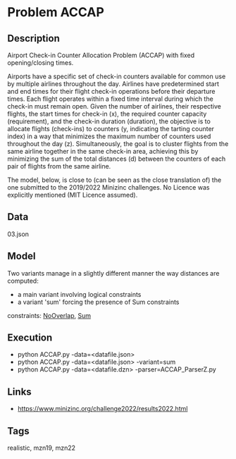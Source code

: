 # Problem ACCAP
## Description
Airport Check-in Counter Allocation Problem (ACCAP) with fixed opening/closing times.

Airports have a specific set of check-in counters available for common use by multiple airlines throughout the day.
Airlines have predetermined start and end times for their flight check-in operations before their departure times.
Each flight operates within a fixed time interval during which the check-in must remain open.
Given the number of airlines, their respective flights, the start times for check-in (x),
the required counter capacity (requirement), and the check-in duration (duration),
the objective is to allocate flights (check-ins) to counters (y, indicating the tarting counter index) in a way
that minimizes the maximum number of counters used throughout the day (z).
Simultaneously, the goal is to cluster flights from the same airline together
in the same check-in area, achieving this by minimizing the sum of the total distances (d)
between the counters of each pair of flights from the same airline.

The model, below, is close to (can be seen as the close translation of) the one submitted to the 2019/2022 Minizinc challenges.
No Licence was explicitly mentioned (MIT Licence assumed).

## Data
  03.json

## Model
 Two variants manage in a slightly different manner the way distances are computed:
  - a main variant involving logical constraints
  - a variant 'sum' forcing the presence of Sum constraints

  constraints: [NoOverlap](http://pycsp.org/documentation/constraints/NoOverlap), [Sum](http://pycsp.org/documentation/constraints/Sum)

## Execution
  - python ACCAP.py -data=<datafile.json>
  - python ACCAP.py -data=<datafile.json> -variant=sum
  - python ACCAP.py -data=<datafile.dzn> -parser=ACCAP_ParserZ.py

## Links
  - https://www.minizinc.org/challenge2022/results2022.html

## Tags
  realistic, mzn19, mzn22
